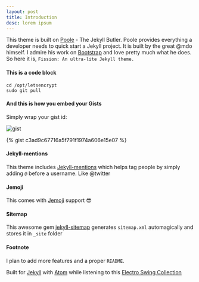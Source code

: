 ```yaml
---
layout: post
title: Introduction
desc: lorem ipsum
---
```


This theme is built on [Poole](http://getpoole.com/) - The Jekyll Butler.
Poole provides everything a developer needs to quick start a Jekyll project. It is built by the great @mdo himself.
I admire his work on [Bootstrap](http://getbootstrap.com/) and love pretty much what he does. So here it is,
`Fission: An ultra-lite Jekyll theme.`


#### This is a code block

```
cd /opt/letsencrypt
sudo git pull
```

#### And this is how you embed your Gists
Simply wrap your gist id:

![gist](https://github.com/shankariyerr/fission/raw/master/public/gist.png)


{% gist c3ad9c67716a5f791f1974a606e15e07 %}

#### Jekyll-mentions
This theme includes [Jekyll-mentions](https://github.com/jekyll/jekyll-mentions) which helps tag people by simply adding `@` before a username.
Like @twitter

#### Jemoji
This comes with [Jemoji](https://github.com/jekyll/jemoji) support :sunglasses:

#### Sitemap
This awesome gem [jekyll-sitemap](https://github.com/jekyll/jekyll-sitemap) generates `sitemap.xml` automagically and stores it in `_site`  folder

#### Footnote
I plan to add more features and a proper `README`.

Built for [Jekyll](http://jekyllrb.com/) with [Atom](http://atom.io) while listening to this [Electro Swing Collection](https://www.youtube.com/watch?v=OwWT43Eb3IM)
